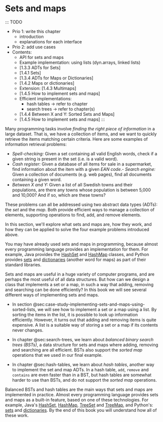 
# Sets and maps

::: TODO
- Prio 1: write this chapter
    - introduction
    - explanations for each interface
- Prio 2: add use cases
- Contents:
    - API for sets and maps
    - Example implementation: using lists (dyn.arrays, linked lists)
    - [1.3.3 ADTs for Sets]
    - [1.4.1 Sets]
    - [1.3.4 ADTs for Maps or Dictionaries]
    - [1.4.2 Maps or dictionaries]
    - Extension: [1.4.3 Multimaps]
    - [1.4.5 How to implement sets and maps]
    - Efficient implementations:
        - hash tables → refer to chapter
        - search trees → refer to chapter(s)
    - [1.4.4 Between X and Y: Sorted Sets and Maps]
    - [1.4.5 How to implement sets and maps]
:::

Many programming tasks involve *finding the right piece of information*
in a large dataset.
That is, we have a collection of items, and we want to quickly retrieve the items matching certain criteria.
Here are some examples of information retrieval problems:

-   *Spell-checking:* Given a set containing all valid English words,
    check if a given string is present in the set (i.e. is a valid
    word).
-   *Cash register:* Given a database of all items for sale in a supermarket, find information about the item with a given *EAN code*.-   *Search engine:* Given a collection of documents (e.g. web pages),
    find all documents containing a given word.
-   *Between X and Y:* Given a list of all Swedish towns and their populations, are there any towns whose population is between 5,000 and 10,000? And if so, which are these towns?

These problems can all be addressed using two abstract data types (ADTs):  the *set* and the *map*.
Both provide efficient ways to manage a collection of elements, supporting operations to find, add, and remove elements.

In this section, we'll explore what sets and maps are, how they work, and how they can be applied to solve the four example problems introduced above.

You may have already used sets and maps in programming, because almost
every programming language provides an implementation for them. For
example, Java provides the
[HashSet](https://docs.oracle.com/en/java/javase/11/docs/api/java.base/java/util/HashSet.html)
and
[HashMap](https://docs.oracle.com/en/java/javase/11/docs/api/java.base/java/util/HashMap.html)
classes, and Python provides
[sets](https://docs.python.org/3/tutorial/datastructures.html#sets) and
[dictionaries](https://docs.python.org/3/tutorial/datastructures.html#dictionaries)
(another word for maps) as part of their standard libraries.


Sets and maps are useful in a huge variety of computer programs, and are
perhaps the most useful of all data structures. But how can we design a
class that implements a set or a map, in such a way that adding,
removing and searching can be done efficiently? In this book we will see
several different ways of implementing sets and maps.

- In section @sec:case-study-implementing-sets-and-maps-using-sorted-lists,
we will see how to implement a set or a map using a list. By
sorting the items in the list, it is possible to look up information
efficiently. However, it turns out that adding and removing items is
quite expensive. A list is a suitable way of storing a set or a map if
its contents never changes.

- In chapter @sec:search-trees, we learn about
*balanced binary search trees (BSTs)*, a data structure for sets and
maps where adding, removing and searching are all efficient. BSTs also
support the *sorted map* operations that we used in our final example.

- In chapter @sec:hash-tables, we learn about
*hash tables*, another way to implement the set and map ADTs. In a hash
table, `add`, `remove` and `contains` are even faster than in a BST, but
hash tables are somewhat harder to use than BSTs, and do not support the
*sorted map* operations.

Balanced BSTs and hash tables are the main ways that sets and maps are
implemented in practice. Almost every programming language provides sets
and maps as a built-in feature, based on one of these technologies. For
example, Java's
[HashSet](https://docs.oracle.com/en/java/javase/11/docs/api/java.base/java/util/HashSet.html),
[HashMap](https://docs.oracle.com/en/java/javase/11/docs/api/java.base/java/util/HashMap.html),
[TreeSet](https://docs.oracle.com/en/java/javase/11/docs/api/java.base/java/util/TreeSet.html)
and
[TreeMap](https://docs.oracle.com/en/java/javase/11/docs/api/java.base/java/util/TreeMap.html),
and Python's:
[sets](https://docs.python.org/3/tutorial/datastructures.html#sets) and
[dictionaries](https://docs.python.org/3/tutorial/datastructures.html#dictionaries).
By the end of this book you will understand how all of these work.
